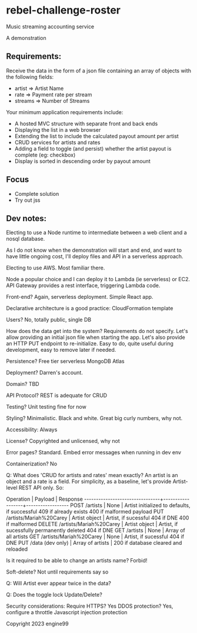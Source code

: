 # rebel-challenge-roster
Music streaming accounting service

A demonstration

## Requirements:
Receive the data in the form of a json file containing an array of objects with the following fields:
- artist => Artist Name
- rate => Payment rate per stream
- streams => Number of Streams

Your minimum application requirements include:

- A hosted MVC structure with separate front and back ends
- Displaying the list in a web browser
- Extending the list to include the calculated payout amount per artist
- CRUD services for artists and rates
- Adding a field to toggle (and persist) whether the artist payout is complete (eg: checkbox)
- Display is sorted in descending order by payout amount


## Focus
- Complete solution
- Try out jss


## Dev notes:
Electing to use a Node runtime to intermediate between a web client and a nosql database.

As I do not know when the demonstration will start and end, and want to have little ongoing cost, I'll deploy files and API in a serverless approach. 

Electing to use AWS. Most familiar there.

Node a popular choice and I can deploy it to Lambda (ie serverless) or EC2. 
API Gateway provides a rest interface, triggering Lambda code.

Front-end? Again, serverless deployment. Simple React app.

Declarative architecture is a good practice: CloudFormation template

Users? No, totally public, single DB

How does the data get into the system? Requirements do not specify. Let's allow providing an initial json file
when starting the app. Let's also provide an HTTP PUT endpoint to re-initialize. Easy to do, quite useful during
development, easy to remove later if needed.

Persistence? Free tier serverless MongoDB Atlas

Deployment? Darren's account.

Domain? TBD

API Protocol? REST is adequate for CRUD

Testing? Unit testing fine for now

Styling? Minimalistic. Black and white. Great big curly numbers, why not.

Accessibility: Always

License? Copyrighted and unlicensed, why not

Error pages? Standard. Embed error messages when running in dev env

Containerization? No

Q: What does 'CRUD for artists and rates' mean exactly? An artist is an object and a rate is a field.
For simplicity, as a baseline, let's provide Artist-level REST API only. So:

Operation                       |      Payload     |   Response
--------------------------------+------------------+------------------
POST   /artists                 | None             |   Artist initialized to defaults, if successful
                                                        409 if already exists
                                                        400 if malformed payload
PUT    /artists/Mariah%20Carey  | Artist object    |   Artist, if sucessful
                                                        404 if DNE
                                                        400 if malformed
DELETE /artists/Mariah%20Carey  | Artist object    |   Artist, if sucessfully permanently deleted
                                                        404 if DNE
GET    /artists                 | None             |   Array of all artists 
GET    /artists/Mariah%20Carey  | None             |   Artist, if sucessful
                                                        404 if DNE
PUT    /data (dev only)         | Array of artists |   200 if database cleared and reloaded

Is it required to be able to change an artists name? Forbid!

Soft-delete? Not until requirements say so

Q: Will Artist ever appear twice in the data?

Q: Does the toggle lock Update/Delete?

Security considerations:
Require HTTPS? Yes
DDOS protection? Yes, configure a throttle
Javascript injection protection

Copyright 2023 engine99

